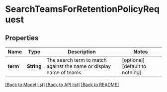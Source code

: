 # SearchTeamsForRetentionPolicyRequest


## Properties
Name | Type | Description | Notes
------------ | ------------- | ------------- | -------------
**term** | **String** | The search term to match against the name or display name of teams | [optional] [default to nothing]


[[Back to Model list]](../README.md#models) [[Back to API list]](../README.md#api-endpoints) [[Back to README]](../README.md)


